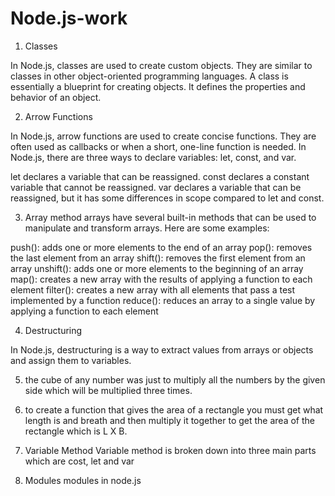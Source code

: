 
# Node.js-work
1. Classes

In Node.js, classes are used to create custom objects. They are similar to classes in other object-oriented programming languages. A class is essentially a blueprint for creating objects. It defines the properties and behavior of an object.

2. Arrow Functions

In Node.js, arrow functions are used to create concise functions. They are often used as callbacks or when a short, one-line function is needed.
In Node.js, there are three ways to declare variables: let, const, and var.

let declares a variable that can be reassigned.
const declares a constant variable that cannot be reassigned.
var declares a variable that can be reassigned, but it has some differences in scope compared to let and const.

3.  Array method
arrays have several built-in methods that can be used to manipulate and transform arrays. Here are some examples:

push(): adds one or more elements to the end of an array
pop(): removes the last element from an array
shift(): removes the first element from an array
unshift(): adds one or more elements to the beginning of an array
map(): creates a new array with the results of applying a function to each element
filter(): creates a new array with all elements that pass a test implemented by a function
reduce(): reduces an array to a single value by applying a function to each element

4.  Destructuring

In Node.js, destructuring is a way to extract values from arrays or objects and assign them to variables.

5. the cube of any number was just to multiply all the numbers by the given side which will be multiplied three times.

6. to create a function that gives the area of a rectangle you must get what length is and breath and then multiply it together to get the area of the rectangle which is L X B.

7.    Variable Method
Variable method is broken down into three main parts which are cost, let and var

8.    Modules
modules in node.js 
